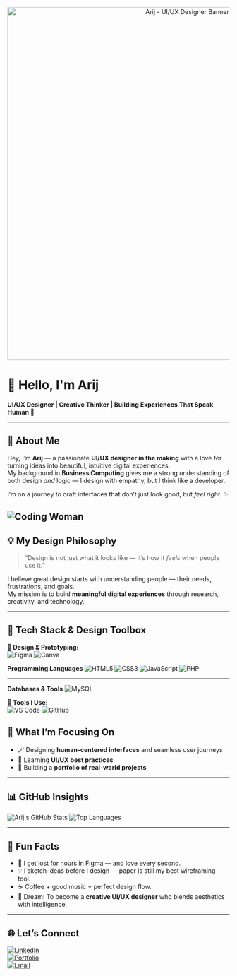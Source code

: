 <!-- 🎨 Custom Figma-Style Banner -->
<p align="center">
  <img src="https://i.ibb.co/5W8pDJg8/Capture-d-cran-2025-10-22-151726.png" alt="Arij - UI/UX Designer Banner" width="800">
</p>

# 🎨 Hello, I'm Arij  

**UI/UX Designer | Creative Thinker | Building Experiences That Speak Human 💬**

---

## 🌷 About Me  
Hey, I’m **Arij** — a passionate **UI/UX designer in the making** with a love for turning ideas into beautiful, intuitive digital experiences.  
My background in **Business Computing** gives me a strong understanding of both design *and* logic — I design with empathy, but I think like a developer.  

I’m on a journey to craft interfaces that don’t just look good, but *feel right*. ✨  

![Coding Woman](https://cdn.dribbble.com/users/1162077/screenshots/3848914/programmer_girl.gif)
---

## 💡 My Design Philosophy  
> “Design is not just what it looks like — it’s how it *feels* when people use it.”  

I believe great design starts with understanding people — their needs, frustrations, and goals.  
My mission is to build **meaningful digital experiences** through research, creativity, and technology.  

---

## 🧠 Tech Stack & Design Toolbox  

**🎨 Design & Prototyping:**  
![Figma](https://img.shields.io/badge/Figma-F24E1E?style=for-the-badge&logo=figma&logoColor=white)
![Canva](https://img.shields.io/badge/Canva-00C4CC?style=for-the-badge&logo=canva&logoColor=white)

**Programming Languages**
![HTML5](https://img.shields.io/badge/HTML5-E34F26?style=flat&logo=html5&logoColor=white)
![CSS3](https://img.shields.io/badge/CSS3-1572B6?style=flat&logo=css3&logoColor=white)
![JavaScript](https://img.shields.io/badge/JavaScript-F7DF1E?style=flat&logo=javascript&logoColor=black)
![PHP](https://img.shields.io/badge/PHP-777BB4?style=flat&logo=php&logoColor=white)

---

**Databases & Tools**
![MySQL](https://img.shields.io/badge/MySQL-4479A1?style=flat&logo=mysql&logoColor=white)



**🧩 Tools I Use:**  
![VS Code](https://img.shields.io/badge/VS%20Code-007ACC?style=for-the-badge&logo=visualstudiocode&logoColor=white)
![GitHub](https://img.shields.io/badge/GitHub-181717?style=for-the-badge&logo=github&logoColor=white) 



## 💬 What I’m Focusing On  
- 🪄 Designing **human-centered interfaces** and seamless user journeys  
- 🌈 Learning **UI/UX best practices**
- 🧩 Building a **portfolio of real-world projects**  

---

## 📊 GitHub Insights  

![Arij's GitHub Stats](https://github-readme-stats.vercel.app/api?username=YourGitHubUsername&show_icons=true&theme=tokyonight)
![Top Languages](https://github-readme-stats.vercel.app/api/top-langs/?username=YourGitHubUsername&layout=compact&theme=tokyonight)

---

## 🌈 Fun Facts  
- 🎨 I get lost for hours in Figma — and love every second.  
- 💡 I sketch ideas before I design — paper is still my best wireframing tool.  
- ☕ Coffee + good music = perfect design flow.  
- 💫 Dream: To become a **creative UI/UX designer** who blends aesthetics with intelligence.  

---

## 🌐 Let’s Connect  
[![LinkedIn](https://img.shields.io/badge/LinkedIn-0077B5?style=for-the-badge&logo=linkedin&logoColor=white)](https://linkedin.com/in/yourprofile)  
[![Portfolio](https://img.shields.io/badge/Portfolio-FF4088?style=for-the-badge&logo=vercel&logoColor=white)](https://yourportfolio.com)  
[![Email](https://img.shields.io/badge/Email-D14836?style=for-the-badge&logo=gmail&logoColor=white)](mailto:arijhajhmida54@gmail.com)

